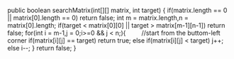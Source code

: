 public boolean searchMatrix(int[][] matrix, int target) {
if(matrix.length == 0 || matrix[0].length == 0) return false;
int m = matrix.length,n = matrix[0].length;
if(target < matrix[0][0] || target > matrix[m-1][n-1]) return false;
for(int i = m-1,j = 0;i>=0 && j < n;){          //start from the buttom-left corner
if(matrix[i][j] == target) return true;
else if(matrix[i][j] < target) j++;
else i--;
}
return false;
}